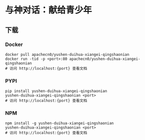 # 与神对话：献给青少年

## 下载

### Docker

```
docker pull apachecn0/yushen-duihua-xiangei-qingshaonian
docker run -tid -p <port>:80 apachecn0/yushen-duihua-xiangei-qingshaonian
# 访问 http://localhost:{port} 查看文档
```

### PYPI

```
pip install yushen-duihua-xiangei-qingshaonian
yushen-duihua-xiangei-qingshaonian <port>
# 访问 http://localhost:{port} 查看文档
```

### NPM

```
npm install -g yushen-duihua-xiangei-qingshaonian
yushen-duihua-xiangei-qingshaonian <port>
# 访问 http://localhost:{port} 查看文档
```